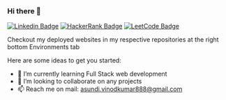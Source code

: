 ### Hi there 👋


[![Linkedin Badge](https://img.shields.io/badge/-Vinod-blue?style=flat-square&logo=Linkedin&logoColor=white&link=https://www.linkedin.com/in/vinod-kumar-a2188210a/)](https://www.linkedin.com/in/vinod-kumar-a2188210a/)
[![HackerRank Badge](https://img.shields.io/badge/HackerRank-asundi_vinod888-red)](https://www.hackerrank.com/asundi_vinod888)
[![LeetCode Badge](https://img.shields.io/badge/LeetCode-vinod888-orange)](https://leetcode.com/vinod888/)

Checkout my deployed websites in my respective repositories at the right bottom Environments tab

Here are some ideas to get you started:

- 🌱 I’m currently learning Full Stack web development
- 👯 I’m looking to collaborate on any projects
- 📫 Reach me on mail: asundi.vinodkumar888@gmail.com
